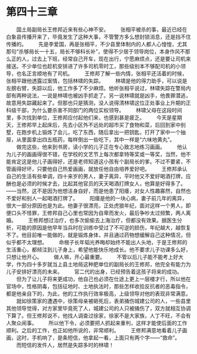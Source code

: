 #	第四十三章
　　国土局副局长王修邦近来有些心神不安。
　　张相平被杀的事，最近已经在白象县传播开来了，毕竟发生了这种大事，不管警方多么想封锁消息，还是挡不住传播的。
　　先是李爱国，再是张相平，不少县里体制内的人都人心惶惶，尤其那句“杀够局长一十五，局长不够科长补”，使得不少居于领导岗位，本身作风不那么正的人，过去上下班，经常自己开车，现在出行，宁愿麻烦点，还是要让司机来接送。不少单位也趁机安排进了许多司机零时工，那些级别本不够配司机的小领导，也名正言顺地有了司机。
　　王修邦了解一些内情，张相平还活着的时候，张相平跟他透露过案情，包括林啸的失踪。
　　林啸是他的得力助手，可以说是左膀右臂，失踪以后，他工作多了不少麻烦。他听张相平说过，林啸失踪在警局内部有两种说法，一说是林啸也被凶手抓走了。另一说林啸就是凶手，他畏罪潜逃，故意用失踪藏起来了。但那也只是猜测，没人说得清林啸这位正处事业上升期的正科级干部，为什么要杀害不同部门的两位实权领导。
　　林啸父母在这段时间里，多次找到单位，王修邦应付起他们来，也感到甚是疲乏。
　　今天是星期天，王修邦早上起床后，先去小区外不远处的超市买了食物和菜，后回到家中别墅，在跑步机上锻炼了会儿，吃了东西，随后拿出一把钥匙，打开了家中一个抽屉，从里面拿出四五瓶药，每样倒出一些吃下，其中一样是“六味地黄丸”。
　　做完这些，他来到书房，读小学的儿子正在专心致志地练习画画。
　　他认为儿子的画画得很不错，在学校的文艺节上每次都拿特等奖或一等奖，当然，他不能肯定这是他儿子画得好，还是老师知道这小孩有个副局长的爹。不过不要紧，不管画得好坏，只要他自己热爱画画，就放任他自由培养爱好吧。
　　王修邦承认自己的生活有些单调，四十来岁的男人，妻子离异，平时他又不爱好喝酒打牌，应酬也是必须的时候才去，比起其他官员的天天喝酒打牌女人，他算是好得多了。——当然，这不是因为他想洁身自好，而是他患了阳痿，对女人性趣寡然，自然也不爱好和别人一起喝酒打牌了。
　　阳痿是他的一块心病，妻子前几年的离异，很大一部分原因也是为此。他妻子很漂亮，正处虎狼年纪，面对这样一个男人，即便口头不怪罪，王修邦自己心里也常因为自卑而发火，最后争吵太过频繁，两人离婚。
　　王修邦想过治疗，也多次偷偷去上海治疗，但都没有效果。据医生分析，可能的原因是他早年当兵时在训练中受过了不可逆的损伤，年纪越大，越恢复不了。他目前唯一能做的，就是锻炼身体，并且通过药物想缓解自己这种情况，但似乎都不太理想。
　　命根子长年韬光养晦却始终不能出人头地，于是王修邦的生活重心，都倾注到儿子身上，希望他能快乐地成长。他不要求儿子功课多么好，只想让他开心。
　　做人嘛，开心最重要。
　　不管以后儿子能不能考上好大学，作为四十多岁就当上县土地局这种肥单位的副局长的王修邦，他完全有能力为儿子安排好漂亮的未来。
　　官二代的出身，已经预告着这孩子将来的成功。
　　但为了让儿子将来更成功，他自己也必须在仕途上更上一层楼才行，所以他在官场中，性格阴毒，包括征地时、土地执法时，那些怎样收拾反抗者的恶毒指令，都是他亲自下的，为此，他的工作执行效率极高，上级领导对他的表现非常满意。
　　就如徐策家的遭遇中，徐策母亲被砸死后，表弟捅伤城建公司的人，一些县里其他领导觉得，对方家里毕竟死了人，城建公司的人只被捅伤了，双方就相互协调下算了。但王修邦说不，他找人调查过徐家，徐家不是大家族，人丁不旺，不会有人聚众闹事。
　　所以他下令，必须要把人抓起来重判，这样才能使后面的工作顺利。之后的工作，也正如他所说的，非常顺利。
　　王修邦满意地看着儿子画画，这时，手机响了，是条短信，他拿起一看，上面只有两个字——“救命”。
　　而短信的发件人，居然是失踪多时的林啸！